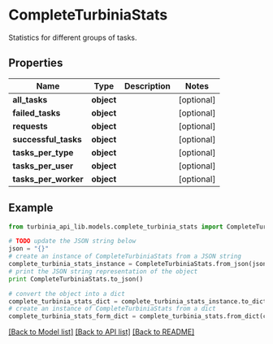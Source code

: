# CompleteTurbiniaStats

Statistics for different groups of tasks.

## Properties
Name | Type | Description | Notes
------------ | ------------- | ------------- | -------------
**all_tasks** | **object** |  | [optional] 
**failed_tasks** | **object** |  | [optional] 
**requests** | **object** |  | [optional] 
**successful_tasks** | **object** |  | [optional] 
**tasks_per_type** | **object** |  | [optional] 
**tasks_per_user** | **object** |  | [optional] 
**tasks_per_worker** | **object** |  | [optional] 

## Example

```python
from turbinia_api_lib.models.complete_turbinia_stats import CompleteTurbiniaStats

# TODO update the JSON string below
json = "{}"
# create an instance of CompleteTurbiniaStats from a JSON string
complete_turbinia_stats_instance = CompleteTurbiniaStats.from_json(json)
# print the JSON string representation of the object
print CompleteTurbiniaStats.to_json()

# convert the object into a dict
complete_turbinia_stats_dict = complete_turbinia_stats_instance.to_dict()
# create an instance of CompleteTurbiniaStats from a dict
complete_turbinia_stats_form_dict = complete_turbinia_stats.from_dict(complete_turbinia_stats_dict)
```
[[Back to Model list]](../README.md#documentation-for-models) [[Back to API list]](../README.md#documentation-for-api-endpoints) [[Back to README]](../README.md)


